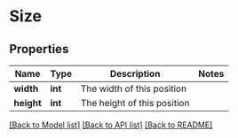 # Size

## Properties
Name | Type | Description | Notes
------------ | ------------- | ------------- | -------------
**width** | **int** | The width of this position | 
**height** | **int** | The height of this position | 

[[Back to Model list]](../README.md#documentation-for-models) [[Back to API list]](../README.md#documentation-for-api-endpoints) [[Back to README]](../README.md)


